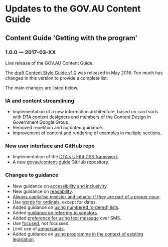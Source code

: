 # Updates to the GOV.AU Content Guide

## Content Guide 'Getting with the program'

### 1.0.0 &#8212; 2017-03-XX

Live release of the GOV.AU Content Guide.

The [draft Content Style Guide v1.0](https://github.com/AusDTO/gov-au-content-guide) was released in May 2016. Too much has changed in this version to provide a complete list.

The main changes are listed below.

### IA and content streamlining

- Implementation of a new information architecture, based on card sorts with DTA content designers and members of the Content Design in Government Google Group.
- Removed repetition and outdated guidance.
- Improvement of content and rendering of examples in multiple sections.

### New user interface and GitHub repo

- Implementation of the [DTA's UI-Kit CSS framework](https://github.com/AusDTO/gov-au-ui-kit).
- A new [govau/content-guide](https://github.com/govau/content-guide) GitHub repository</a>.

### Changes to guidance

- New guidance on [accessibility and inclusivity](/accessibility-inclusivity/).
- New guidance on [readability](/writing-style/#readability).
- [Always capitalise minister and senator if they are part of a proper noun](/punctuation-grammar/#capitalisation).
- Use [words for ordinals](/numbers-measurements/#numbers), except for dates.
- Added guidance on [using numbered (ordered) lists](/content-structure/#bullet-point-lists).
- Added [guidance on referring to senators](/terms-phrases/#ministers-senators-mps).
- Added [preference for using text message](/terms-phrases/#digital-terms) over SMS.
- Use [focused](/terms-phrases/#preferred-spellings), not focussed.
- Limit use of [ampersands](/punctuation-grammar/#ampersands).
- Added guidance on [using programme in the context of existing legislation](/terms-phrases/#preferred-spellings).

